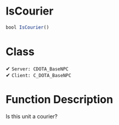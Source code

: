 # IsCourier
```js	
bool IsCourier()
```
# Class
✔ `Server: CDOTA_BaseNPC`  
✔ `Client: C_DOTA_BaseNPC`  

# Function Description
Is this unit a courier?
